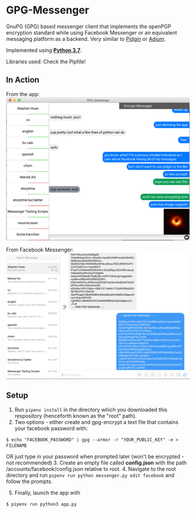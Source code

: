 # GPG-Messenger
GnuPG (GPG) based messenger client that implements the openPGP encryption standard while using Facebook Messenger or an equivalent messaging platform as a backend. Very similar to [Pidgin](https://pidgin.im/) or [Adium](https://adium.im/).

Implemented using [**Python 3.7**](https://www.python.org/).

Libraries used: Check the Pipfile!

## In Action
From the app:
![Screenshot from the app](encrypted-app.png) 

From Facebook Messenger:
![Screenshot from Facebook Messenger](fbmessenger.png)

## Setup

1. Run `pipenv install` in the directory which you downloaded this respository (henceforth known as the "root" path).
2. Two options - either create and gpg-encrypt a text file that contains your facebook password with:
```
$ echo "FACEBOOK_PASSWORD" | gpg --armor -r "YOUR_PUBLIC_KEY" -e > FILENAME
```
OR just type in your password when prompted later (won't be encrypted - not recommended)
3. Create an empty file called **config.json** with the path /accounts/facebook/config.json relative to root.
4. Navigate to the root directory and run `pipenv run python messenger.py edit facebook`
and follow the prompts.

5. Finally, launch the app with
```
$ pipenv run python3 app.py
```
